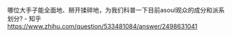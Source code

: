 哪位大手子能全面地、掰开揉碎地，为我们科普一下目前asoul观众的成分和派系划分? - 知乎
https://www.zhihu.com/question/533481084/answer/2498631041
